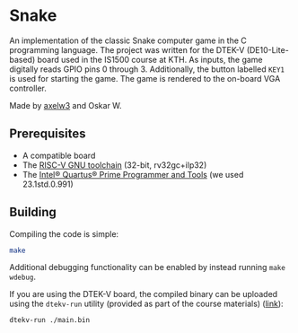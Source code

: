 # Snake
An implementation of the classic Snake computer game in the C programming language. The project was written for the DTEK-V (DE10-Lite-based) board used in the IS1500 course at KTH. As inputs, the game digitally reads GPIO pins 0 through 3. Additionally, the button labelled `KEY1` is used for starting the game. The game is rendered to the on-board VGA controller.

Made by [axelw3](https://github.com/axelw3/) and Oskar W.

## Prerequisites
- A compatible board
- The [RISC-V GNU toolchain](https://github.com/riscv/riscv-gnu-toolchain) (32-bit, rv32gc+ilp32)
- The [Intel® Quartus® Prime Programmer and Tools](https://www.intel.com/content/www/us/en/software-kit/795187/intel-quartus-prime-lite-edition-design-software-version-23-1-for-linux.html) (we used 23.1std.0.991)

## Building
Compiling the code is simple:
```bash
make
```

Additional debugging functionality can be enabled by instead running `make wdebug`.

If you are using the DTEK-V board, the compiled binary can be uploaded using the `dtekv-run` utility (provided as part of the course materials) ([link](https://canvas.kth.se/courses/49299/files/8033111)):
```bash
dtekv-run ./main.bin
```
